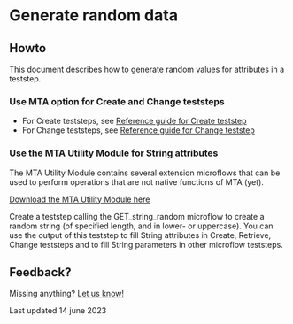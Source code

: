 # Generate random data

## Howto

This document describes how to generate random values for attributes in a teststep.

### Use MTA option for Create and Change teststeps

- For Create teststeps, see [Reference guide for Create teststep](../../Teststep/create#generate-random-values) 
- For Change teststeps, see [Reference guide for Change teststep](../../Teststep/change#generate-random-values)

### Use the MTA Utility Module for String attributes

The MTA Utility Module contains several extension microflows that can be used to perform operations that are not native functions of MTA (yet).

[Download the MTA Utility Module here](https://6434334.fs1.hubspotusercontent-na1.net/hubfs/6434334/MTA%20releases/MtaUtilityModule_mx9_24_2.mpk)

Create a teststep calling the GET_string_random microflow to create a random string (of specified length, and in lower- or uppercase). You can use the output of this teststep to fill String attributes in Create, Retrieve, Change teststeps and to fill String parameters in other microflow teststeps.


## Feedback?
Missing anything? [Let us know!](mailto:support@menditect.com)

Last updated 14 june 2023